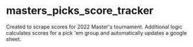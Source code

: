 # masters_picks_score_tracker
Created to scrape scores for 2022 Master's tournament. Additional logic calculates scores for a pick 'em group and automatically updates a google sheet. 

